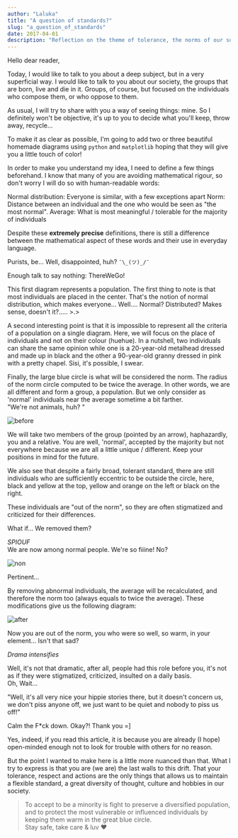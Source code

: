 ```yaml
---
author: "Laluka"
title: "A question of standards?"
slug: "a_question_of_standards"
date: 2017-04-01
description: "Reflection on the theme of tolerance, the norms of our society and what they imply. "
---
```


Hello dear reader,

Today, I would like to talk to you about a deep subject, but in a very superficial way. I would like to talk to you about our society, the groups that are born, live and die in it. Groups, of course, but focused on the individuals who compose them, or who oppose to them.

As usual, I will try to share with you a way of seeing things: mine. So I definitely won't be objective, it's up to you to decide what you'll keep, throw away, recycle...

To make it as clear as possible, I'm going to add two or three beautiful homemade diagrams using `python` and `matplotlib` hoping that they will give you a little touch of color!

In order to make you understand my idea, I need to define a few things beforehand. I know that many of you are avoiding mathematical rigour, so don't worry I will do so with human-readable words:

Normal distribution: Everyone is similar, with a few exceptions apart
Norm: Distance between an individual and the one who would be seen as "the most normal".
Average: What is most meaningful / tolerable for the majority of individuals

Despite these **extremely precise** definitions, there is still a difference between the mathematical aspect of these words and their use in everyday language.

Purists, be... Well, disappointed, huh?  `¯\_(ツ)_/¯`

Enough talk to say nothing: ThereWeGo!

This first diagram represents a population. The first thing to note is that most individuals are placed in the center. That's the notion of normal distribution, which makes everyone... Well.... Normal? Distributed? Makes sense, doesn't it?..... >.>

A second interesting point is that it is impossible to represent all the criteria of a population on a single diagram. Here, we will focus on the place of individuals and not on their colour (huehue). In a nutshell, two individuals can share the same opinion while one is a 20-year-old metalhead dressed and made up in black and the other a 90-year-old granny dressed in pink with a pretty chapel. Sisi, it's possible, I swear.

Finally, the large blue circle is what will be considered the norm. The radius of the norm circle computed to be twice the average. In other words, we are all different and form a group, a population. But we only consider as 'normal' individuals near the average sometime a bit farther. \
"We're not animals, huh? "

<img class="img_big" src="/the_rest/standards/before.png" alt="before">

We will take two members of the group (pointed by an arrow), haphazardly, you and a relative. You are well, 'normal', accepted by the majority but not everywhere because we are all a little unique / different. Keep your positions in mind for the future.

We also see that despite a fairly broad, tolerant standard, there are still individuals who are sufficiently eccentric to be outside the circle, here, black and yellow at the top, yellow and orange on the left or black on the right.

These individuals are "out of the norm", so they are often stigmatized and criticized for their differences.

What if... We removed them?

*SPIOUF*\
We are now among normal people. We're so fiiine! No?

<img class="img_small" src="/the_rest/standards/non.jpg" alt="non">

Pertinent...

By removing abnormal individuals, the average will be recalculated, and therefore the norm too (always equals to twice the average). These modifications give us the following diagram:

<img class="img_big" src="/the_rest/standards/after.png" alt="after">

Now you are out of the norm, you who were so well, so warm, in your element... Isn't that sad?

*Drama intensifies*

Well, it's not that dramatic, after all, people had this role before you, it's not as if they were stigmatized, criticized, insulted on a daily basis.\
Oh, Wait...

"Well, it's all very nice your hippie stories there, but it doesn't concern us, we don't piss anyone off, we just want to be quiet and nobody to piss us off!"

Calm the F*ck down. Okay?! Thank you =]

Yes, indeed, if you read this article, it is because you are already (I hope) open-minded enough not to look for trouble with others for no reason.

But the point I wanted to make here is a little more nuanced than that. What I try to express is that you are (we are) the last walls to this drift. That your tolerance, respect and actions are the only things that allows us to maintain a flexible standard, a great diversity of thought, culture and hobbies in our society.

 > To accept to be a minority is fight to preserve a diversified population, and to protect the most vulnerable or influenced individuals by keeping them warm in the great blue circle. \
 Stay safe, take care & luv ❤
